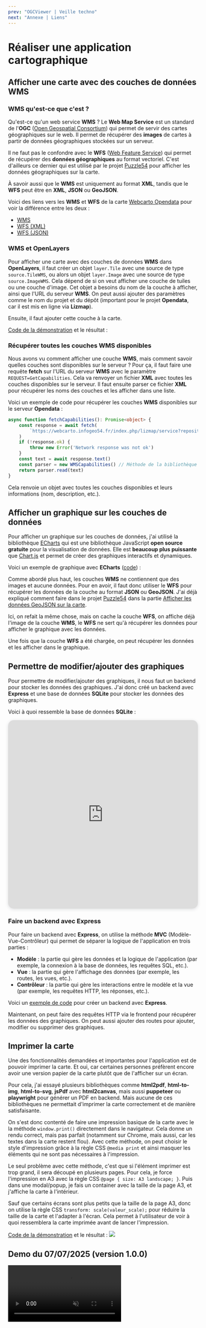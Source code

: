 ```yaml
---
prev: "OGCViewer | Veille techno"
next: "Annexe | Liens"
---
```


<script setup>
import DemoWMS from './components/DemoWMS.vue';
import DemoECharts from './components/DemoECharts.vue';
</script>

# Réaliser une application cartographique

## Afficher une carte avec des couches de données WMS

### WMS qu'est-ce que c'est ?

Qu'est-ce qu'un web service **WMS** ? Le **Web Map Service** est un standard de l'**OGC** ([Open Geospatial Consortium](https://fr.wikipedia.org/wiki/Open_Geospatial_Consortium)) 
qui permet de servir des cartes géographiques sur le web.
Il permet de récupérer des **images** de cartes à partir de données géographiques stockées sur un serveur.

Il ne faut pas le confondre avec le **WFS** ([Web Feature Service](https://fr.wikipedia.org/wiki/Web_Feature_Service)) 
qui permet de récupérer des **données géographiques** au format vectoriel.
C'est d'ailleurs ce dernier qui est utilisé par le projet [Puzzle54](/projects/creations/puzzle54/intro) pour afficher les données géographiques sur la carte.

À savoir aussi que le **WMS** est uniquement au format **XML**, tandis que le **WFS** peut être en **XML**, **JSON** ou **GeoJSON**.

Voici des liens vers les **WMS** et **WFS** de la carte [Webcarto Opendata](https://webcarto.infogeo54.fr/index.php/view/map?repository=opendata&project=opendata) 
pour voir la différence entre les deux :
- [WMS](https://webcarto.infogeo54.fr/index.php/lizmap/service?repository=opendata&project=opendata&SERVICE=WMS&VERSION=1.3.0&REQUEST=GetCapabilities)
- [WFS (XML)](https://webcarto.infogeo54.fr/index.php/lizmap/service?repository=opendata&project=opendata&SERVICE=WFS&VERSION=1.3.0&REQUEST=GetFeature&typename=Colleges)
- [WFS (JSON)](https://webcarto.infogeo54.fr/index.php/lizmap/service?repository=opendata&project=opendata&SERVICE=WFS&VERSION=1.3.0&REQUEST=GetFeature&typename=Colleges&outputFormat=application/json)

### WMS et OpenLayers

Pour afficher une carte avec des couches de données **WMS** dans **OpenLayers**, il faut créer un objet `layer.Tile` avec une source de type `source.TileWMS`,
ou alors un objet `layer.Image` avec une source de type `source.ImageWMS`.
Cela dépend de si on veut afficher une couche de tuiles ou une couche d'image.
Cet objet a besoins du nom de la couche à afficher, ainsi que l'URL du serveur **WMS**.
On peut aussi ajouter des paramètres comme le nom du projet et du dépôt (important pour le projet **Opendata**, car il est mis en ligne via **Lizmap**).

Ensuite, il faut ajouter cette couche à la carte.

[Code de la démonstration](/annexe/codes/ogcviewer#afficher-une-carte-avec-des-couches-de-donnees-wms) et le résultat :

<DemoWMS />

### Récupérer toutes les couches WMS disponibles

Nous avons vu comment afficher une couche **WMS**, mais comment savoir quelles couches sont disponibles sur le serveur ?
Pour ça, il faut faire une requête **fetch** sur l'URL du serveur **WMS** avec le paramètre `REQUEST=GetCapabilities`.
Cela va renvoyer un fichier **XML** avec toutes les couches disponibles sur le serveur.
Il faut ensuite parser ce fichier **XML** pour récupérer les noms des couches et les afficher dans une liste.

Voici un exemple de code pour récupérer les couches **WMS** disponibles sur le serveur **Opendata** :

```typescript
async function fetchCapabilities(): Promise<object> {
    const response = await fetch(
        `https://webcarto.infogeo54.fr/index.php/lizmap/service?repository=opendata&project=opendata&SERVICE=WMS&VERSION=1.3.0&REQUEST=GetCapabilities`,
    )
    if (!response.ok) {
        throw new Error('Network response was not ok')
    }
    const text = await response.text()
    const parser = new WMSCapabilities() // Méthode de la bibliothèque OpenLayers qui permet de parser le fichier XML
    return parser.read(text)
}
```

Cela renvoie un objet avec toutes les couches disponibles et leurs informations (nom, description, etc.).

## Afficher un graphique sur les couches de données

Pour afficher un graphique sur les couches de données, j'ai utilisé la bibliothèque [ECharts](https://echarts.apache.org/en/index.html)
qui est une bibliothèque JavaScript **open source gratuite** pour la visualisation de données.
Elle est **beaucoup plus puissante** que [Chart.js](https://www.chartjs.org/) et permet de créer des graphiques interactifs et dynamiques.

Voici un exemple de graphique avec **ECharts** ([code](https://echarts.apache.org/examples/en/editor.html?c=pie-simple)) :

<DemoECharts />

Comme abordé plus haut, les couches **WMS** ne contiennent que des images et aucune données.
Pour en avoir, il faut donc utiliser le **WFS** pour récupérer les données de la couche au format **JSON** ou **GeoJSON**.
J'ai déjà expliqué comment faire dans le projet [Puzzle54](/projects/creations/puzzle54/intro) dans la partie 
[Afficher les données GeoJSON sur la carte](/projects/creations/puzzle54/realisation#afficher-les-donnees-geojson-sur-la-carte).

Ici, on refait la même chose, mais on cache la couche **WFS**, on affiche déjà l'image de la couche **WMS**,
le **WFS** ne sert qu'à récupérer les données pour afficher le graphique avec les données.

Une fois que la couche **WFS** a été chargée, on peut récupérer les données et les afficher dans le graphique.

## Permettre de modifier/ajouter des graphiques

Pour permettre de modifier/ajouter des graphiques, il nous faut un backend pour stocker les données des graphiques.
J'ai donc créé un backend avec **Express** et une base de données **SQLite** pour stocker les données des graphiques.

Voici à quoi ressemble la base de données **SQLite** :

<iframe width="100%" height="500px" style="box-shadow: 0 2px 8px 0 rgba(63,69,81,0.16); border-radius:15px;" allowtransparency="true" allowfullscreen="true" scrolling="no" title="Embedded DrawSQL IFrame" frameborder="0" src="https://drawsql.app/teams/test-4619/diagrams/ogcviewer-sqlite/embed"></iframe>

### Faire un backend avec Express

Pour faire un backend avec **Express**, on utilise la méthode **MVC** (Modèle-Vue-Contrôleur) qui permet de séparer la logique de l'application en trois parties :
- **Modèle** : la partie qui gère les données et la logique de l'application (par exemple, la connexion à la base de données, les requêtes SQL, etc.).
- **Vue** : la partie qui gère l'affichage des données (par exemple, les routes, les vues, etc.).
- **Contrôleur** : la partie qui gère les interactions entre le modèle et la vue (par exemple, les requêtes HTTP, les réponses, etc.).

Voici un [exemple de code](/annexe/codes/ogcviewer#faire-un-backend-avec-express) pour créer un backend avec **Express**.

Maintenant, on peut faire des requêtes HTTP via le frontend pour récupérer les données des graphiques.
On peut aussi ajouter des routes pour ajouter, modifier ou supprimer des graphiques.

## Imprimer la carte

Une des fonctionnalités demandées et importantes pour l'application est de pouvoir imprimer la carte.
Et oui, car certaines personnes préfèrent encore avoir une version papier de la carte plutôt que de l'afficher sur un écran.

Pour cela, j'ai essayé plusieurs bibliothèques comme **html2pdf**, **html-to-img**, **html-to-svg**, **jsPdf** avec **html2canvas**, 
mais aussi **puppeteer** ou **playwright** pour générer un PDF en backend.
Mais aucune de ces bibliothèques ne permettait d'imprimer la carte correctement et de manière satisfaisante.

On s'est donc contenté de faire une impression basique de la carte avec le la méthode `window.print()` directement dans le navigateur.
Cela donne un rendu correct, mais pas parfait (notamment sur Chrome, mais aussi, car les textes dans la carte restent flou).
Avec cette méthode, on peut choisir le style d'impression grâce à la règle CSS `@media print` et ainsi masquer les éléments qui ne sont pas nécessaires à l'impression.

Le seul problème avec cette méthode, c'est que si l'élément imprimer est trop grand, il sera découpé en plusieurs pages.
Pour cela, je force l'impression en A3 avec la règle CSS `@page { size: A3 landscape; }`.
Puis dans une modal/popup, je fais un container avec la taille de la page A3, et j'affiche la carte à l'intérieur.

Sauf que certains écrans sont plus petits que la taille de la page A3, donc on utilise la règle CSS `transform: scale(valeur_scale);`
pour réduire la taille de la carte et l'adapter à l'écran.
Cela permet à l'utilisateur de voir à quoi ressemblera la carte imprimée avant de lancer l'impression.

[Code de la démonstration](/annexe/codes/ogcviewer#imprimer-la-carte) et le résultat :
<img style="margin: 0 auto" src="/img/ogcviewer-pdf-map.png?url">

## Demo du 07/07/2025 (version 1.0.0)

<video controls muted autoplay loop style="margin: 0 auto; max-width: 100%">
    <source src="/video/demo-ogcviewer.mp4" type="video/mp4">
    Your browser does not support the video tag. 
</video>